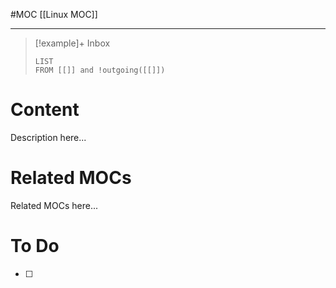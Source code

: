 #MOC
[[Linux MOC]]
- - -

> [!example]+ Inbox
> ```dataview
> LIST
> FROM [[]] and !outgoing([[]])
> ```
# Content

Description here...

# Related MOCs

Related MOCs here...

# To Do

- [ ] 
